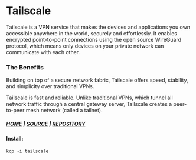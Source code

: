 # Tailscale

Tailscale is a VPN service that makes the devices and applications you own accessible anywhere in the world, securely and effortlessly. It enables encrypted point-to-point connections using the open source WireGuard protocol, which means only devices on your private network can communicate with each other.

### The Benefits 
Building on top of a secure network fabric, Tailscale offers speed, stability, and simplicity over traditional VPNs.

Tailscale is fast and reliable. Unlike traditional VPNs, which tunnel all network traffic through a central gateway server, Tailscale creates a peer-to-peer mesh network (called a tailnet).

##### [HOME](https://tailscale.com) | [SOURCE](https://github.com/tailscale/tailscale) | [REPOSITORY](https://pkgs.tailscale.com)

#### Install:
```
kcp -i tailscale
```
